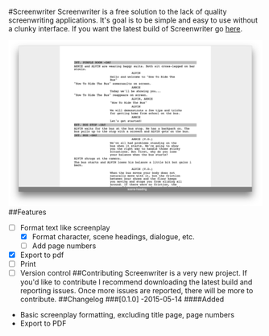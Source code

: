 #Screenwriter
Screenwriter is a free solution to the lack of quality screenwriting applications. It's goal is to be simple and easy to use without a clunky interface. If you want the latest build of Screenwriter go [here](http://blockaj.github.io/screenwriter).

![Screenshot](screenshot.png)
##Features
-[ ] Format text like screenplay
    -[x] Format character, scene headings, dialogue, etc. 
    -[ ] Add page numbers
-[x] Export to pdf 
-[ ] Print
-[ ] Version control
##Contributing
Screenwriter is a very new project. If you'd like to contribute I recommend downloading the latest build and reporting issues. Once more issues are reported, there will be more to contribute. 
##Changelog
###[0.1.0] -2015-05-14
####Added
- Basic screenplay formatting, excluding title page, page numbers
- Export to PDF 

